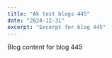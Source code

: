 ```yaml
---
title: "Ak test blogs 445"
date: "2024-12-31"
excerpt: "Excerpt for blog 445"
---
```


Blog content for blog 445